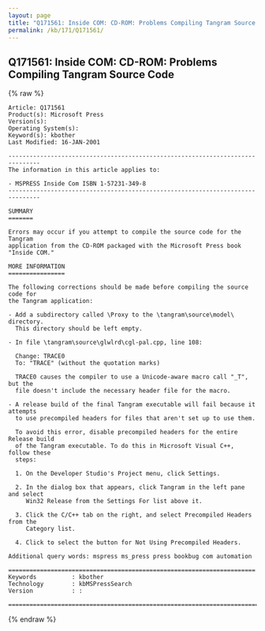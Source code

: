 ```yaml
---
layout: page
title: "Q171561: Inside COM: CD-ROM: Problems Compiling Tangram Source Code"
permalink: /kb/171/Q171561/
---
```


## Q171561: Inside COM: CD-ROM: Problems Compiling Tangram Source Code

{% raw %}

	Article: Q171561
	Product(s): Microsoft Press
	Version(s): 
	Operating System(s): 
	Keyword(s): kbother
	Last Modified: 16-JAN-2001
	
	-------------------------------------------------------------------------------
	The information in this article applies to:
	
	- MSPRESS Inside Com ISBN 1-57231-349-8 
	-------------------------------------------------------------------------------
	
	SUMMARY
	=======
	
	Errors may occur if you attempt to compile the source code for the Tangram
	application from the CD-ROM packaged with the Microsoft Press book "Inside COM."
	
	MORE INFORMATION
	================
	
	The following corrections should be made before compiling the source code for
	the Tangram application:
	
	- Add a subdirectory called \Proxy to the \tangram\source\model\ directory.
	  This directory should be left empty.
	
	- In file \tangram\source\glwlrd\cgl-pal.cpp, line 108:
	
	  Change: TRACE0
	  To: "TRACE" (without the quotation marks)
	
	  TRACE0 causes the compiler to use a Unicode-aware macro call "_T", but the
	  file doesn't include the necessary header file for the macro.
	
	- A release build of the final Tangram executable will fail because it attempts
	  to use precompiled headers for files that aren't set up to use them.
	
	  To avoid this error, disable precompiled headers for the entire Release build
	  of the Tangram executable. To do this in Microsoft Visual C++, follow these
	  steps:
	
	  1. On the Developer Studio's Project menu, click Settings.
	
	  2. In the dialog box that appears, click Tangram in the left pane and select
	     Win32 Release from the Settings For list above it.
	
	  3. Click the C/C++ tab on the right, and select Precompiled Headers from the
	     Category list.
	
	  4. Click to select the button for Not Using Precompiled Headers.
	
	Additional query words: mspress ms_press press bookbug com automation
	
	======================================================================
	Keywords          : kbother 
	Technology        : kbMSPressSearch
	Version           : :
	
	=============================================================================
	

{% endraw %}

